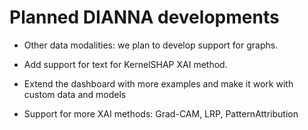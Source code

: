 # Planned DIANNA developments

- Other data modalities: we plan to develop support for graphs.

- Add support for text for KernelSHAP XAI method.

- Extend the dashboard with more examples and make it work with custom data and models

- Support for more XAI methods: Grad-CAM, LRP, PatternAttribution

